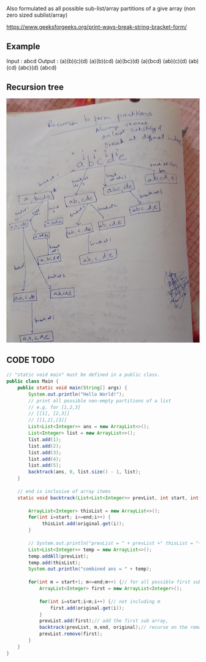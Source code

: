 
##

Also formulated as all possible sub-list/array partitions of a give array (non zero sized sublist/array)

https://www.geeksforgeeks.org/print-ways-break-string-bracket-form/

## Example

Input : abcd
Output : (a)(b)(c)(d)
         (a)(b)(cd)
         (a)(bc)(d)
         (a)(bcd)
         (ab)(c)(d)
         (ab)(cd)
         (abc)(d)
         (abcd)


## Recursion tree

![Recursion](images/partitionrecursion.jpg)

## CODE TODO


```java
// "static void main" must be defined in a public class.
public class Main {
    public static void main(String[] args) {
        System.out.println("Hello World!");
        // print all possible non-empty partitions of a list
        // e.g. for [1,2,3]
        // [[1], [2,3]]
        // [[1,2],[3]]
        List<List<Integer>> ans = new ArrayList<>();
        List<Integer> list = new ArrayList<>();
        list.add(1);
        list.add(2);
        list.add(3);
        list.add(4);
        list.add(5);
        backtrack(ans, 0, list.size() - 1, list);
    }
    
    // end is inclusive of array items
    static void backtrack(List<List<Integer>> prevList, int start, int end, List<Integer> original) {
        
        ArrayList<Integer> thisList = new ArrayList<>();
        for(int i=start; i<=end;i++) {
             thisList.add(original.get(i));
        }

        // System.out.println("prevList = " + prevList +" thisList = "+thisList +" start = "+ start+" end = "+ end);
        List<List<Integer>> temp = new ArrayList<>();
        temp.addAll(prevList);
        temp.add(thisList);
        System.out.println("combined ans = " + temp);
                
        for(int m = start+1; m<=end;m++) {// for all possible first sub-array of given array, including end
            ArrayList<Integer> first = new ArrayList<Integer>();

            for(int i=start;i<m;i++) {// not including m
                first.add(original.get(i));
            }
            prevList.add(first);// add the first sub array, 
            backtrack(prevList, m,end, original);// recurse on the remaining
            prevList.remove(first);
        }
    }
}
```

